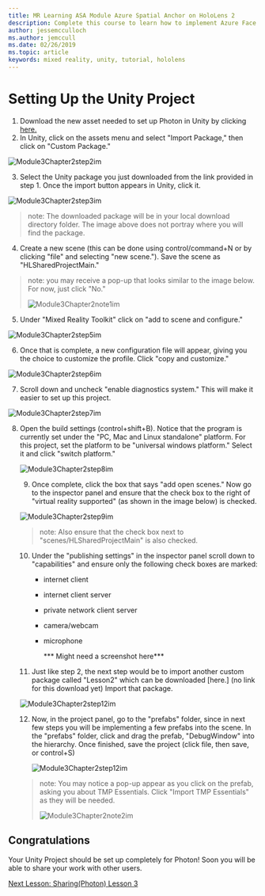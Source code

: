 ```yaml
---
title: MR Learning ASA Module Azure Spatial Anchor on HoloLens 2
description: Complete this course to learn how to implement Azure Face Recognition within a mixed reality application.
author: jessemcculloch
ms.author: jemccull
ms.date: 02/26/2019
ms.topic: article
keywords: mixed reality, unity, tutorial, hololens
---
```


# **Setting Up the Unity Project** 

1. Download the new asset needed to set up Photon in Unity by clicking [here.](https://github.com/microsoft/MixedRealityToolkit-Unity/releases/download/v2.0.0-RC1-Refresh/Microsoft.MixedReality.Toolkit.Unity.Examples-v2.0.0-RC1-Refresh.unitypackage)
2. In Unity, click on the assets menu and select "Import Package," then click on "Custom Package."

![Module3Chapter2step2im](images/module3chapter2step2im.PNG)

3. Select the Unity package you just downloaded from the link provided in step 1. Once the import button appears in Unity, click it.

![Module3Chapter2step3im](images/module3chapter2step3im.PNG)

> note: The downloaded package will be in your local download directory folder. The image above does not portray where you will find the package.

4. Create a new scene (this can be done using control/command+N or by clicking "file" and selecting "new scene."). Save the scene as "HLSharedProjectMain."

> note: you may receive a pop-up that looks similar to the image below. For now, just click "No."
>
> ![Module3Chapter2note1im](images/module3chapter2note1im.PNG)

5. Under "Mixed Reality Toolkit" click on "add to scene and configure."

![Module3Chapter2step5im](images/module3chapter2step5im.PNG)

6. Once that is complete, a new configuration file will appear, giving you the choice to customize the profile. Click "copy and customize."

![Module3Chapter2step6im](images/module3chapter2step6im.PNG)

7. Scroll down and uncheck "enable diagnostics system." This will make it easier to set up this project.

![Module3Chapter2step7im](images/module3chapter2step7im.PNG)

8. Open the build settings (control+shift+B). Notice that the program is currently set under the "PC, Mac and Linux standalone" platform. For this project, set the platform to be "universal windows platform." Select it and click "switch platform."

   ![Module3Chapter2step8im](images/module3chapter2step8im.PNG)

   9. Once complete, click the box that says "add open scenes." Now go to the inspector panel and ensure that the check box to the right of "virtual reality supported" (as shown in the image below) is checked. 

   ![Module3Chapter2step9im](images/module3chapter2step9im.PNG)

   > note: Also ensure that the check box next to "scenes/HLSharedProjectMain" is also checked.

   10. Under the "publishing settings" in the inspector panel scroll down to "capabilities" and ensure only the following check boxes are marked:
       - internet client
       
       - internet client server
       
       - private network client server

       - camera/webcam
   
       - microphone
   
         *** Might need a screenshot here***
   
   11. Just like step 2, the next step would be to import another custom package called "Lesson2" which can be downloaded [here.] (no link for this download yet) Import that package.

   ![Module3Chapter2step12im](images/module3chapter2step11im.PNG)
   
   12. Now, in the project panel, go to the "prefabs" folder, since in next few steps you will be implementing a few prefabs into the scene. In the "prefabs" folder, click and drag the prefab, "DebugWindow" into the hierarchy. Once finished, save the project (click file, then save, or control+S)
   
       ![Module3Chapter2step12im](images/module3chapter2step12im.PNG)
   
   > note: You may notice a pop-up appear as you click on the prefab, asking you about TMP Essentials. Click "Import TMP Essentials" as they will be needed.
   >
   > ![Module3Chapter2note2im](images/module3chapter2note2im.PNG)


## Congratulations

Your Unity Project should be set up completely for Photon! Soon you will be able to share your work with other users.

[Next Lesson: Sharing(Photon) Lesson 3](placeholderlink)

